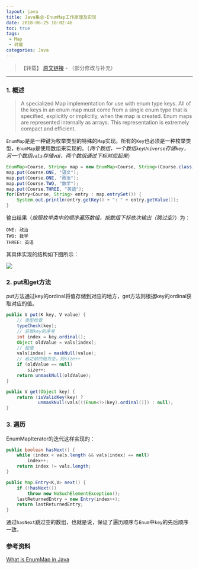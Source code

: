 ```yaml
---
layout: java
title: Java集合-EnumMap工作原理及实现
date: 2018-06-25 10:02:46
toc: true
tags: 
 - Map
 - 转载
categories: Java
---
```


> 【转载】 [原文链接](http://yikun.github.io/2015/04/24/Java-EnumMap%E5%B7%A5%E4%BD%9C%E5%8E%9F%E7%90%86%E5%8F%8A%E5%AE%9E%E7%8E%B0/) - （部分修改与补充）

----

### 1. 概述

> A specialized Map implementation for use with enum type keys. All of the keys in an enum map must come from a single enum type that is specified, explicitly or implicitly, when the map is created. Enum maps are represented internally as arrays. This representation is extremely compact and efficient.

`EnumMap`是是一种键为枚举类型的特殊的`Map`实现。所有的`Key`也必须是一种枚举类型，`EnumMap`是使用数组来实现的。（*两个数组，一个数组`keyUniverse`存储`key`，另一个数组`vals`存储val，两个数组通过下标对应起来*）

<!-- more -->

```java
EnumMap<Course, String> map = new EnumMap<Course, String>(Course.class);
map.put(Course.ONE, "语文");
map.put(Course.ONE, "政治");
map.put(Course.TWO, "数学");
map.put(Course.THREE, "英语");
for(Entry<Course, String> entry : map.entrySet()) {
    System.out.println(entry.getKey() + ": " + entry.getValue());
}
```

输出结果（*按照枚举类中的顺序遍历数组，按数组下标依次输出（跳过空）*）为：

```shell
ONE: 政治
TWO: 数学
THREE: 英语
```

其具体实现的结构如下图所示：

![](http://p7dzmubvx.bkt.clouddn.com/201806251030_826.png)

### 2. put和get方法

put方法通过key的ordinal将值存储到对应的地方，get方法则根据key的ordinal获取对应的值。

```java
public V put(K key, V value) {
    // 类型检查
    typeCheck(key);
    // 获取key的序号
    int index = key.ordinal();
    Object oldValue = vals[index];
    // 赋值
    vals[index] = maskNull(value);
    // 若之前的值为空，则size++
    if (oldValue == null)
        size++;
    return unmaskNull(oldValue);
}

public V get(Object key) {
    return (isValidKey(key) ?
            unmaskNull(vals[((Enum<?>)key).ordinal()]) : null);
}
```

### 3. 遍历

EnumMapIterator的迭代这样实现的：

```java
public boolean hasNext() {
    while (index < vals.length && vals[index] == null)
        index++;
    return index != vals.length;
}

public Map.Entry<K,V> next() {
    if (!hasNext())
        throw new NoSuchElementException();
    lastReturnedEntry = new Entry(index++);
    return lastReturnedEntry;
}
```

通过`hasNext`跳过空的数组，也就是说，保证了遍历顺序与`Enum`中`key`的先后顺序一致。

### 参考资料

[What is EnumMap in Java](http://javarevisited.blogspot.jp/2012/09/what-is-enummap-in-java-example-tutorial.html)